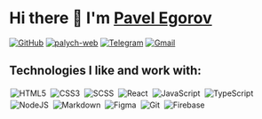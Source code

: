 # Hi there 👋 I'm [Pavel Egorov](https://Palych18)
[<img alt="GitHub" src="https://img.shields.io/badge/GitHub-100000?logo=github&style=for-the-badge&logoColor=white">](https://github.com/Palych18)
[<img alt="palych-web" src="https://img.shields.io/badge/Portfolio-%2300693E.svg?&style=for-the-badge">](https://palych-web.com)
[<img alt="Telegram" src="https://img.shields.io/badge/Telegram-2CA5E0?style=for-the-badge&logo=telegram&logoColor=white">](https://t.me/Palych180)
[<img alt="Gmail" src="https://img.shields.io/badge/Gmail-D14836?style=for-the-badge&logo=gmail&logoColor=white" />](mailto:paulyugoroff@gmail.com)

<h2>Technologies I like and work with:</h2>

<p>
<img alt="HTML5" src="https://img.shields.io/badge/HTML5%20-%23E34F26.svg?&style=flat-square&logo=html5&logoColor=white" style="margin:2px;"/>
<img alt="CSS3" src="https://img.shields.io/badge/css3%20-%231572B6.svg?&style=flat-square&logo=css3&logoColor=white" style="margin:2px;"/>
<img alt="SCSS" src="https://img.shields.io/badge/SCSS%20-%23CB6586.svg?&style=flat-square&logo=sass&logoColor=white" style="margin:2px;"/>
<img alt="React" src="https://img.shields.io/badge/react%20-%2320232a.svg?&style=flat-square&logo=react&logoColor=%2361DAFB" style="margin:2px;"/>
<img alt="JavaScript" src="https://img.shields.io/badge/javascript%20-%23323330.svg?&style=flat-square&logo=javascript&logoColor=%23F7DF1E" style="margin:2px;"/>
<img alt="TypeScript" src="https://img.shields.io/badge/TypeScript%20-%23007ACC.svg?&style=flat-square&logo=typescript&logoColor=white" style="margin:2px;"/>
<img alt="NodeJS" src="https://img.shields.io/badge/node.js%20-%2343853D.svg?&style=flat-square&logo=node.js&logoColor=white" style="margin:2px;"/>
<img alt="Markdown" src="https://img.shields.io/badge/Markdown-000000?style=flat-square&logo=markdown&logoColor=white" style="margin:2px;"/>
<img alt="Figma" src="https://img.shields.io/badge/Figma-F24E1E?style=flat-square&logo=figma&logoColor=white" style="margin:2px;"/>
<img alt="Git" src="https://img.shields.io/badge/git%20-%23F05033.svg?&style=flat-square&logo=git&logoColor=white" style="margin:2px;"/>
<img alt="Firebase" src="https://img.shields.io/badge/Firebase-FFCA28?style=flat-square&logo=firebase&logoColor=white" style="margin:2px;"/>
<br/>
</p>
